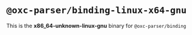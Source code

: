# `@oxc-parser/binding-linux-x64-gnu`

This is the **x86_64-unknown-linux-gnu** binary for `@oxc-parser/binding`
